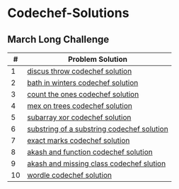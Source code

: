 # Codechef-Solutions
## March Long Challenge
#|Problem Solution|
|--|----- |  
1 | <a href="https://thunderbitz.com/discus-throw-codechef-solution/">discus throw codechef solution</a>
2 | <a href="https://thunderbitz.com/bath-in-winters-codechef-solution/">bath in winters codechef solution</a>
3 | <a href="https://thunderbitz.com/count-the-ones-codechef-solution/">count the ones codechef solution</a>
4 | <a href="https://thunderbitz.com/mex-on-trees-codechef-solution/">mex on trees codechef solution</a>
5 | <a href="https://thunderbitz.com/subarray-xor-codechef-solution/">subarray xor codechef solution</a>
6 | <a href="https://thunderbitz.com/substring-of-a-substring-codechef-solution/">substring of a substring codechef solution</a>
7 | <a href="https://thunderbitz.com/exact-marks-codechef-solution/">exact marks codechef solution</a>
8 | <a href="https://thunderbitz.com/akash-and-function-codechef-solution/">akash and function codechef solution</a>
9 | <a href="https://thunderbitz.com/akash-and-missing-class-codechef-solution/">akash and missing class codechef slution</a>
10 | <a href="https://thunderbitz.com/wordle-codechef-solution/">wordle codechef solution </a>
